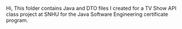 Hi,
This folder contains Java and DTO files I created for a TV Show API class project at SNHU for the Java Software Engineering certificate program.
